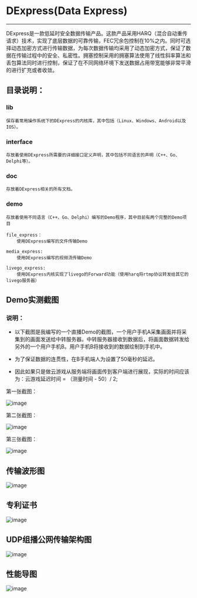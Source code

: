 # DExpress(Data Express)

------

DExpress是一款低延时安全数据传输产品。这款产品采用HARQ（混合自动重传请求）技术，实现了底层数据的可靠传输，FEC冗余包控制在10%之内。同时可选择动态加密方式进行传输数据，为每次数据传输均采用了动态加密方式，保证了数据在传输过程中的安全、私密性。拥塞控制采用的拥塞算法使用了线性斜率算法和丢包算法同时进行控制，保证了在不同网络环境下发送数据占用带宽能够非常平滑的进行扩充或者收敛。


## 目录说明：

### lib
	保存着常用操作系统下的DExpress的内核库，其中包括（Linux、Windows、Android以及IOS）。

### interface
	存放着使用DExpress所需要的详细接口定义声明，其中包括不同语言的声明（C++、Go、Delphi等）。

### doc
	存放着DExpress相关的所有文档。

### demo
	存放着使用不同语言（C++、Go、Delphi）编写的Demo程序，其中目前有两个完整的Demo项目
	
	file_express：
		使用DExpress编写的文件传输Demo

	media_express:
		使用DExpress编写的视频流传输Demo

	livego_express:
		使用DExpress内核实现了livego的Forward功能（使用harq将rtmp协议转发给其它的livego服务器）

## Demo实测截图

###	说明：	

- 以下截图是我编写的一个直播Demo的截图，一个用户手机A采集画面并将采集到的画面发送给中转服务器。中转服务器接收到数据后，将画面数据转发给另外的一个用户手机B。用户手机B将接收到的数据绘制到手机中。

- 为了保证数据的连贯性，在B手机端人为设置了50毫秒的延迟。
	
- 因此如果只是做云游戏从服务端将画面传到客户端进行展现，实际的时间应该为：云游戏延迟时间 = （测量时间 - 50）/ 2;
	
第一张截图：

![image](https://github.com/DExpress-dev/DExpress/blob/main/doc/live0.jpg)

第二张截图：

![image](https://github.com/DExpress-dev/DExpress/blob/main/doc/live3.jpg)

第三张截图：

![image](https://github.com/DExpress-dev/DExpress/blob/main/doc/live8.jpg)

## 传输波形图
![image](https://github.com/DExpress-dev/DExpress/blob/main/doc/Waveform.png)

## 专利证书
![image](https://github.com/DExpress-dev/DExpress/blob/main/doc/patent.jpg)

## UDP组播公网传输架构图
![image](https://github.com/Tinachain/DExpress/blob/master/image/framework_udp.jpg)

## 性能导图
![image](https://github.com/Tinachain/DExpress/blob/master/image/performance.jpg)


